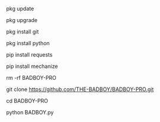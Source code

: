 pkg update

pkg upgrade

pkg install git

pkg install python

pip install requests

pip install mechanize

rm -rf BADBOY-PRO

git clone https://github.com/THE-BADBOY/BADBOY-PRO.git

cd BADBOY-PRO

python BADBOY.py
